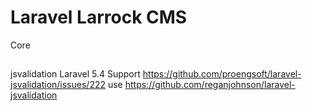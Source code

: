 # Laravel Larrock CMS

Core

##
jsvalidation Laravel 5.4 Support
https://github.com/proengsoft/laravel-jsvalidation/issues/222
use https://github.com/reganjohnson/laravel-jsvalidation